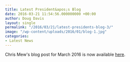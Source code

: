 ```yaml
---
title: Latest President&apos;s Blog
date: 2016-03-21 11:54:56.000000000 +00:00
author: Doug Davis
layout: single
permalink: "/2016/03/21/latest-presidents-blog-3/"
image: "/wp-content/uploads/2016/01/blog-1.jpg"
categories:
- Latest News
---
```

Chris Mew&apos;s blog post for March 2016 is now available [here](http:///presidents-blog/).
